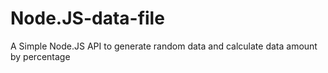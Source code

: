 # Node.JS-data-file
A Simple Node.JS API to generate random data and calculate data amount by percentage

